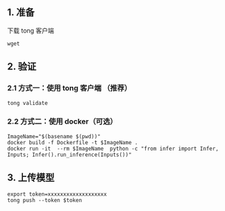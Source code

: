 
## 1. 准备

下载 tong 客户端

```shell
wget 

```




## 2. 验证

### 2.1 方式一：使用 tong 客户端 （推荐）
```shell
tong validate

```

### 2.2 方式二：使用 docker（可选）


```shell
ImageName="$(basename $(pwd))"
docker build -f Dockerfile -t $ImageName .
docker run -it  --rm $ImageName  python -c "from infer import Infer, Inputs; Infer().run_inference(Inputs())"

```

## 3. 上传模型
```
export token=xxxxxxxxxxxxxxxxxxx
tong push --token $token
```
